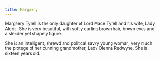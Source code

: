 ```yaml
---
title: Margaery
---
```


Margaery Tyrell is the only daughter of Lord Mace Tyrell and his wife, Lady Alerie. She is very beautiful, with softly curling brown hair, brown eyes and a slender yet shapely figure.

She is an intelligent, shrewd and political savvy young woman, very much the protege of her cunning grandmother, Lady Olenna Redwyne. She is sixteen years old. 


